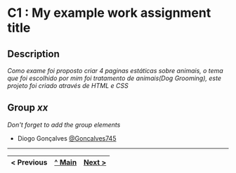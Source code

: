 # C1 : My example work assignment title

## Description
_Como exame foi proposto criar 4 paginas estáticas sobre animais, o tema que foi escolhido por mim foi tratamento de animais(Dog Grooming), este projeto foi criado através de HTML e CSS_


## Group _xx_

_Don't forget to add the group elements_

* Diogo Gonçalves [@Goncalves745](https://github.com/goncalves745)



---
< Previous | [^ Main](../../../) | [Next >](c2.md)
:--- | :---: | ---: 